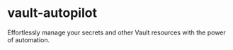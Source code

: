 # vault-autopilot

Effortlessly manage your secrets and other Vault resources with the power of automation.
